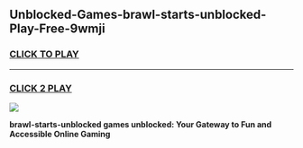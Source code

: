 
## Unblocked-Games-brawl-starts-unblocked-Play-Free-9wmji
<h3>
<a href="https://premium76.site?title=brawl-starts-unblocked&ref=23A">CLICK TO PLAY</a></h3>
<hr>

<h3>
<a href="https://premium76.site?title=brawl-starts-unblocked&ref=23A">CLICK 2 PLAY</a>
  
</h3>

<a href="https://premium76.site?title=brawl-starts-unblocked&ref=23A"><img src="https://clearcache.store/games.png"></a>


**brawl-starts-unblocked games unblocked: Your Gateway to Fun and Accessible Online Gaming**
